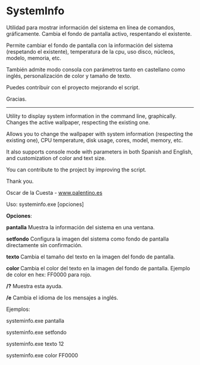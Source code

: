 # SystemInfo

Utilidad para mostrar información del sistema en línea de comandos, gráficamente. Cambia el fondo de pantalla activo, respentando el existente.

Permite cambiar el fondo de pantalla con la información del sistema (respetando el existente), temperatura de la cpu, uso disco, núcleos, modelo, memoria, etc.

También admite modo consola con parámetros tanto en castellano como inglés, personalización de color y tamaño de texto.

Puedes contribuir con el proyecto mejorando el script. 

Gracias.

----------------------------

Utility to display system information in the command line, graphically. Changes the active wallpaper, respecting the existing one.

Allows you to change the wallpaper with system information (respecting the existing one), CPU temperature, disk usage, cores, model, memory, etc.

It also supports console mode with parameters in both Spanish and English, and customization of color and text size.

You can contribute to the project by improving the script.

Thank you.


Oscar de la Cuesta - www.palentino.es



Uso: systeminfo.exe [opciones]

**Opciones**:

  **pantalla**      Muestra la información del sistema en una ventana.
  
  **setfondo**      Configura la imagen del sistema como fondo de pantalla directamente sin confirmación.
  
  **texto <size>**  Cambia el tamaño del texto en la imagen del fondo de pantalla.
  
  **color <hex>**   Cambia el color del texto en la imagen del fondo de pantalla. Ejemplo de color en hex: FF0000 para rojo.

  **/?**            Muestra esta ayuda.
  
  **/e**            Cambia el idioma de los mensajes a inglés.

Ejemplos:

  systeminfo.exe pantalla

  systeminfo.exe setfondo

  systeminfo.exe texto 12

  systeminfo.exe color FF0000
